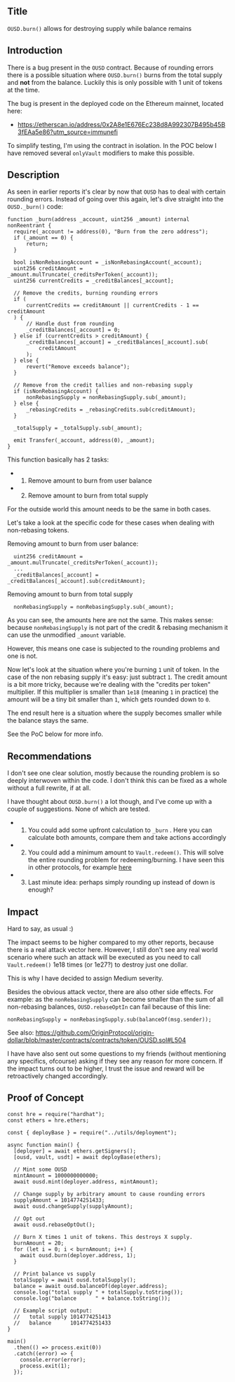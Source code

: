 ## Title
`OUSD.burn()` allows for destroying supply while balance remains

## Introduction
There is a bug present in the `OUSD` contract. Because of rounding errors there is a possible situation where `OUSD.burn()` burns from the total supply and **not** from the balance. Luckily this is only possible with 1 unit of tokens at the time.

The bug is present in the deployed code on the Ethereum mainnet, located here:
- https://etherscan.io/address/0x2A8e1E676Ec238d8A992307B495b45B3fEAa5e86?utm_source=immunefi

To simplify testing, I'm using the contract in isolation. In the POC below I have removed several `onlyVault` modifiers to make this possible.


## Description
As seen in earlier reports it's clear by now that `OUSD` has to deal with certain rounding errors. Instead of going over this again, let's dive straight into the `OUSD._burn()` code:
```solidity
function _burn(address _account, uint256 _amount) internal nonReentrant {
  require(_account != address(0), "Burn from the zero address");
  if (_amount == 0) {
      return;
  }

  bool isNonRebasingAccount = _isNonRebasingAccount(_account);
  uint256 creditAmount = _amount.mulTruncate(_creditsPerToken(_account));
  uint256 currentCredits = _creditBalances[_account];

  // Remove the credits, burning rounding errors
  if (
      currentCredits == creditAmount || currentCredits - 1 == creditAmount
  ) {
      // Handle dust from rounding
      _creditBalances[_account] = 0;
  } else if (currentCredits > creditAmount) {
      _creditBalances[_account] = _creditBalances[_account].sub(
          creditAmount
      );
  } else {
      revert("Remove exceeds balance");
  }

  // Remove from the credit tallies and non-rebasing supply
  if (isNonRebasingAccount) {
      nonRebasingSupply = nonRebasingSupply.sub(_amount);
  } else {
      _rebasingCredits = _rebasingCredits.sub(creditAmount);
  }

  _totalSupply = _totalSupply.sub(_amount);

  emit Transfer(_account, address(0), _amount);
}
```

This function basically has 2 tasks:
- 1) Remove amount to burn from user balance
- 2) Remove amount to burn from total supply

For the outside world this amount needs to be the same in both cases.

Let's take a look at the specific code for these cases when dealing with non-rebasing tokens.

Removing amount to burn from user balance:
```solidity
  uint256 creditAmount = _amount.mulTruncate(_creditsPerToken(_account));
  ...
  _creditBalances[_account] = _creditBalances[_account].sub(creditAmount);
```

Removing amount to burn from total supply
```solidity
  nonRebasingSupply = nonRebasingSupply.sub(_amount);
```

As you can see, the amounts here are not the same. This makes sense: because `nonRebasingSupply` is not part of the credit & rebasing mechanism it can use the unmodified `_amount` variable.

However, this means one case is subjected to the rounding problems and one is not.

Now let's look at the situation where you're burning `1` unit of token. In the case of the non rebasing supply it's easy: just subtract `1`. The credit amount is a bit more tricky, because we're dealing with the "credits per token" multiplier. If this multiplier is smaller than `1e18` (meaning `1` in practice) the amount will be a tiny bit smaller than `1`, which gets rounded down to `0`.

The end result here is a situation where the supply becomes smaller while the balance stays the same.

See the PoC below for more info.

## Recommendations
I don't see one clear solution, mostly because the rounding problem is so deeply interwoven within the code. I don't think this can be fixed as a whole without a full rewrite, if at all.

I have thought about `OUSD.burn()` a lot though, and I've come up with a couple of suggestions. None of which are tested.
- 1) You could add some upfront calculation to `_burn` . Here you can calculate both amounts, compare them and take actions accordingly
- 2) You could add a minimum amount to `Vault.redeem()`. This will solve the entire rounding problem for redeeming/burning. I have seen this in other protocols, for example [here](https://github.com/buttonwood-protocol/tranche/blob/main/contracts/BondController.sol#L30)
- 3) Last minute idea: perhaps simply rounding up instead of down is enough?

## Impact
Hard to say, as usual :)

The impact seems to be higher compared to my other reports, because there is a real attack vector here. However, I still don't see any real world scenario where such an attack will be executed as you need to call `Vault.redeem()` 1e18 times (or 1e27?) to destroy just one dollar.

This is why I have decided to assign Medium severity.

Besides the obvious attack vector, there are also other side effects. For example: as the `nonRebasingSupply` can become smaller than the sum of all non-rebasing balances, `OUSD.rebaseOptIn` can fail because of this line:
```solidity
nonRebasingSupply = nonRebasingSupply.sub(balanceOf(msg.sender));
```

See also:
https://github.com/OriginProtocol/origin-dollar/blob/master/contracts/contracts/token/OUSD.sol#L504

I have have also sent out some questions to my friends (without mentioning any specifics, ofcourse) asking if they see any reason for more concern. If the impact turns out to be higher, I trust the issue and reward will be retroactively changed accordingly.

## Proof of Concept

```solidity
const hre = require("hardhat");
const ethers = hre.ethers;

const { deployBase } = require("../utils/deployment");

async function main() {
  [deployer] = await ethers.getSigners();
  [ousd, vault, usdt] = await deployBase(ethers);

  // Mint some OUSD
  mintAmount = 1000000000000;
  await ousd.mint(deployer.address, mintAmount);

  // Change supply by arbitrary amount to cause rounding errors
  supplyAmount = 1014774251433;
  await ousd.changeSupply(supplyAmount);

  // Opt out
  await ousd.rebaseOptOut();

  // Burn X times 1 unit of tokens. This destroys X supply.
  burnAmount = 20;
  for (let i = 0; i < burnAmount; i++) {
    await ousd.burn(deployer.address, 1);
  }

  // Print balance vs supply
  totalSupply = await ousd.totalSupply();
  balance = await ousd.balanceOf(deployer.address);
  console.log("total supply " + totalSupply.toString());
  console.log("balance      " + balance.toString());

  // Example script output:
  //   total supply 1014774251413
  //   balance      1014774251433
}

main()
  .then(() => process.exit(0))
  .catch((error) => {
    console.error(error);
    process.exit(1);
  });
```


